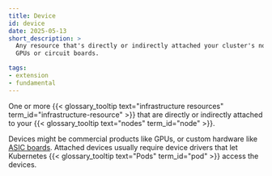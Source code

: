 ```yaml
---
title: Device
id: device
date: 2025-05-13
short_description: >
  Any resource that's directly or indirectly attached your cluster's nodes, like
  GPUs or circuit boards.

tags:
- extension
- fundamental
---
```

 One or more
{{< glossary_tooltip text="infrastructure resources" term_id="infrastructure-resource" >}}
that are directly or indirectly attached to your
{{< glossary_tooltip text="nodes" term_id="node" >}}.

<!--more-->

Devices might be commercial products like GPUs, or custom hardware like
[ASIC boards](https://en.wikipedia.org/wiki/Application-specific_integrated_circuit).
Attached devices usually require device drivers that let Kubernetes
{{< glossary_tooltip text="Pods" term_id="pod" >}} access the devices.

